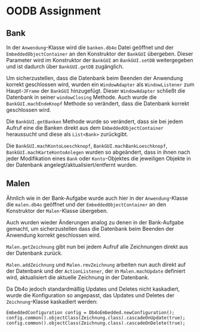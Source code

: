# OODB Assignment

## Bank

In der `Anwendung`-Klasse wird die `banken.db4o` Datei geöffnet und der
`EmbeddedObjectContainer` an den Konstruktor der `BankGUI` übergeben. Dieser
Parameter wird im Konstruktor der `BankGUI` an `BankGUI.setDB` weitergegeben
und ist dadurch über `BankGUI.getDB` zugänglich.

Um sicherzustellen, dass die Datenbank beim Beenden der Anwendung korrekt
geschlossen wird, wurden ein `WindowAdapter` als `WindowListener` zum
Haupt-`JFrame` der `BankGUI` hinzugefügt. Dieser `WindowAdapter` schließt
die Datenbank in seiner `windowClosing` Methode. Auch wurde die
`BankGUI.machEndeKnopf` Methode so verändert, dass die Datenbank korrekt
geschlossen wird.

Die `BankGUI.getBanken` Methode wurde so verändert, dass sie bei jedem
Aufruf eine die Banken direkt aus dem `EmbeddedObjectContainer` heraussucht
und diese als `List<Bank>` zurückgibt.

Die `BankGUI.machKontoLoeschknopf`, `BankGUI.machBankLoeschknopf`,
`BankGUI.machKarteKontoAnlegen` wurden so abgeändert, dass in ihnen nach
jeder Modifikation eines `Bank` oder `Konto`-Objektes die jeweiligen Objekte
in der Datenbank angelegt/aktualisiert/entfernt wurden.

## Malen

Ähnlich wie in der Bank-Aufgabe wurde auch hier in der `Anwendung`-Klasse die
`malen.db4o` geöffnet und der `EmbeddedObjectContainer` an den Konstruktor 
der `Malen`-Klasse übergeben.

Auch wurden wieder Änderungen analog zu denen in der Bank-Aufgabe gemacht, um
sicherzustellen dass die Datenbank beim Beenden der Anwendung korrekt
geschlossen wird.

`Malen.getZeichnung` gibt nun bei jedem Aufruf alle Zeichnungen direkt aus
der Datenbank zurück.

`Malen.addZeichnung` und `Malen.rmvZeichnung` arbeiten nun auch direkt auf
der Datenbank und der `ActionListener`, der in `Malen.machUpdate` definiert
wird, aktualisiert die aktuelle Zeichnung in der Datenbank.

Da Db4o jedoch standardmäßig Updates und Deletes nicht kaskadiert, wurde
die Konfiguration so angepasst, das Updates und Deletes der
`Zeichnung`-Klasse kaskadiert werden:

    EmbeddedConfiguration config = Db4oEmbedded.newConfiguration();
	config.common().objectClass(Zeichnung.class).cascadeOnUpdate(true);
	config.common().objectClass(Zeichnung.class).cascadeOnDelete(true);